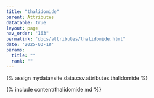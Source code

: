 ```yaml
---
title: "thalidomide"
parent: Attributes
datatable: true
layout: page
nav_order: "163"
permalink: "docs/attributes/thalidomide.html"
date: "2025-03-18"
params:
  title: ""
  rank: ""
---
```

{% assign mydata=site.data.csv.attributes.thalidomide %} 

{% include content/thalidomide.md %}
